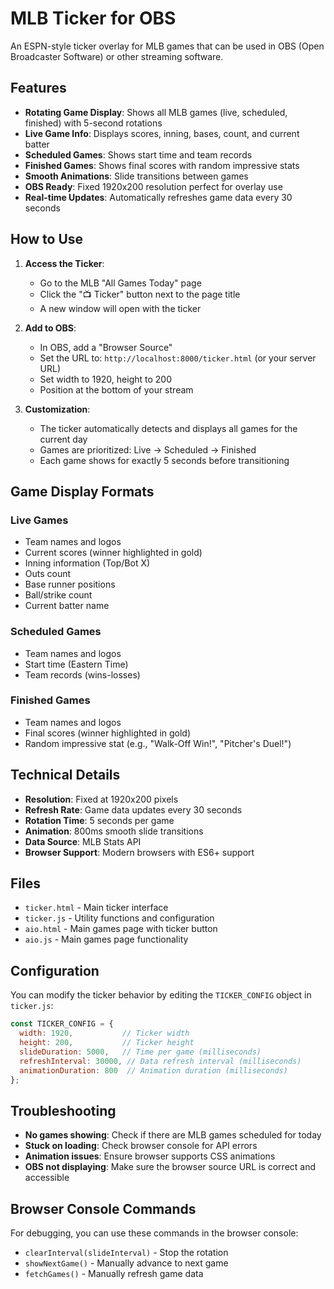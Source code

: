 # MLB Ticker for OBS

An ESPN-style ticker overlay for MLB games that can be used in OBS (Open Broadcaster Software) or other streaming software.

## Features

- **Rotating Game Display**: Shows all MLB games (live, scheduled, finished) with 5-second rotations
- **Live Game Info**: Displays scores, inning, bases, count, and current batter
- **Scheduled Games**: Shows start time and team records
- **Finished Games**: Shows final scores with random impressive stats
- **Smooth Animations**: Slide transitions between games
- **OBS Ready**: Fixed 1920x200 resolution perfect for overlay use
- **Real-time Updates**: Automatically refreshes game data every 30 seconds

## How to Use

1. **Access the Ticker**:
   - Go to the MLB "All Games Today" page
   - Click the "📺 Ticker" button next to the page title
   - A new window will open with the ticker

2. **Add to OBS**:
   - In OBS, add a "Browser Source"
   - Set the URL to: `http://localhost:8000/ticker.html` (or your server URL)
   - Set width to 1920, height to 200
   - Position at the bottom of your stream

3. **Customization**:
   - The ticker automatically detects and displays all games for the current day
   - Games are prioritized: Live → Scheduled → Finished
   - Each game shows for exactly 5 seconds before transitioning

## Game Display Formats

### Live Games
- Team names and logos
- Current scores (winner highlighted in gold)
- Inning information (Top/Bot X)
- Outs count
- Base runner positions
- Ball/strike count
- Current batter name

### Scheduled Games
- Team names and logos
- Start time (Eastern Time)
- Team records (wins-losses)

### Finished Games
- Team names and logos
- Final scores (winner highlighted in gold)
- Random impressive stat (e.g., "Walk-Off Win!", "Pitcher's Duel!")

## Technical Details

- **Resolution**: Fixed at 1920x200 pixels
- **Refresh Rate**: Game data updates every 30 seconds
- **Rotation Time**: 5 seconds per game
- **Animation**: 800ms smooth slide transitions
- **Data Source**: MLB Stats API
- **Browser Support**: Modern browsers with ES6+ support

## Files

- `ticker.html` - Main ticker interface
- `ticker.js` - Utility functions and configuration
- `aio.html` - Main games page with ticker button
- `aio.js` - Main games page functionality

## Configuration

You can modify the ticker behavior by editing the `TICKER_CONFIG` object in `ticker.js`:

```javascript
const TICKER_CONFIG = {
  width: 1920,           // Ticker width
  height: 200,           // Ticker height
  slideDuration: 5000,   // Time per game (milliseconds)
  refreshInterval: 30000, // Data refresh interval (milliseconds)
  animationDuration: 800  // Animation duration (milliseconds)
};
```

## Troubleshooting

- **No games showing**: Check if there are MLB games scheduled for today
- **Stuck on loading**: Check browser console for API errors
- **Animation issues**: Ensure browser supports CSS animations
- **OBS not displaying**: Make sure the browser source URL is correct and accessible

## Browser Console Commands

For debugging, you can use these commands in the browser console:

- `clearInterval(slideInterval)` - Stop the rotation
- `showNextGame()` - Manually advance to next game
- `fetchGames()` - Manually refresh game data
